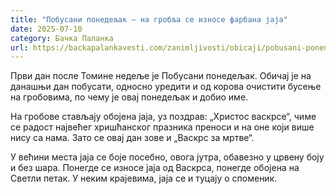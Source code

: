 ```yaml
---
title: "Побусани понедељак – на гробља се износе фарбана јаја"
date: 2025-07-10
category: Бачка Паланка
url: https://backapalankavesti.com/zanimljivosti/obicaji/pobusani-ponedeljak-na-groblja-se-iznose-farbana-jaja/
---
```


Први дан после Томине недеље је Побусани понедељак. Обичај је на данашњи дан побусати, односно уредити и од корова очистити бусење на гробовима, по чему је овај понедељак и добио име.

На гробове стављају обојена јаја, уз поздрав: „Христос васкрсе“, чиме се радост највећег хришћанског празника преноси и на оне који више нису са нама. Зато се овај дан зове и „Васкрс за мртве“.

У већини места јаја се боје посебно, овога јутра, обавезно у црвену боју и без шара. Понегде се износе јаја од Васкрса, понегде обојена на Светли петак. У неким крајевима, јаја се и туцају о споменик.
